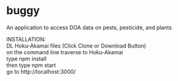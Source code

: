 # buggy
An application to access DOA data on pests, pesticide, and plants  
  
INSTALLATION:  
DL Hoku-Akamai files (Click Clone or Download Button)   
on the command line traverse to Hoku-Akamai       
type npm install  
then type npm start  
go to http://localhost:3000/   

